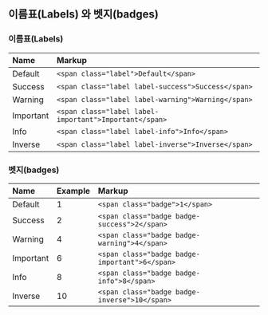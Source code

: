 <!--
{
	"id": 25,
	"title": "Labels, badges",
	"outline": "이름표와 뱃지",
	"tags": ["widget"],
	"order": [4, 2, 5],
	"thumbnail": "4.2.05.label_and_badge.png"
}
-->

## 이름표(Labels) 와 벳지(badges)

### 이름표(Labels)

<table class="table table-bordered"><thead>
<tr>
<th class="fixed_table" align="left">Name</th>
<th align="left">Markup</th>
</tr>
</thead><tbody>
<tr>
<td class="fixed_table" align="left"><span class="label">Default</span></td>
<td align="left"><code>&lt;span class="label"&gt;Default&lt;/span&gt;</code></td>
</tr>
<tr>
<td class="fixed_table" align="left"><span class="label label-success">Success</span></td>
<td align="left"><code>&lt;span class="label label-success"&gt;Success&lt;/span&gt;</code></td>
</tr>
<tr>
<td class="fixed_table" align="left"><span class="label label-warning">Warning</span></td>
<td align="left"><code>&lt;span class="label label-warning"&gt;Warning&lt;/span&gt;</code></td>
</tr>
<tr>
<td class="fixed_table" align="left"><span class="label label-important">Important</span></td>
<td align="left"><code>&lt;span class="label label-important"&gt;Important&lt;/span&gt;</code></td>
</tr>
<tr>
<td class="fixed_table" align="left"><span class="label label-info">Info</span></td>
<td align="left"><code>&lt;span class="label label-info"&gt;Info&lt;/span&gt;</code></td>
</tr>
<tr>
<td class="fixed_table" align="left"><span class="label label-inverse">Inverse</span></td>
<td align="left"><code>&lt;span class="label label-inverse"&gt;Inverse&lt;/span&gt;</code></td>
</tr>
</tbody></table>

### 벳지(badges)

<table class="table table-bordered"><thead>
<tr>
<th class="fixed_table" align="left">Name</th>
<th class="fixed_table" align="left">Example</th>
<th align="left">Markup</th>
</tr>
</thead><tbody>
<tr>
<td class="fixed_table" align="left">Default</td>
<td class="fixed_table" align="left"><span class="badge">1</span></td>
<td align="left"><code>&lt;span class="badge"&gt;1&lt;/span&gt;</code></td>
</tr>
<tr>
<td class="fixed_table" align="left">Success</td>
<td class="fixed_table" align="left"><span class="badge badge-success">2</span></td>
<td align="left"><code>&lt;span class="badge badge-success"&gt;2&lt;/span&gt;</code></td>
</tr>
<tr>
<td class="fixed_table" align="left">Warning</td>
<td class="fixed_table" align="left"><span class="badge badge-warning">4</span></td>
<td align="left"><code>&lt;span class="badge badge-warning"&gt;4&lt;/span&gt;</code></td>
</tr>
<tr>
<td class="fixed_table" align="left">Important</td>
<td class="fixed_table" align="left"><span class="badge badge-important">6</span></td>
<td align="left"><code>&lt;span class="badge badge-important"&gt;6&lt;/span&gt;</code></td>
</tr>
<tr>
<td class="fixed_table" align="left">Info</td>
<td class="fixed_table" align="left"><span class="badge badge-info">8</span></td>
<td align="left"><code>&lt;span class="badge badge-info"&gt;8&lt;/span&gt;</code></td>
</tr>
<tr>
<td class="fixed_table" align="left">Inverse</td>
<td class="fixed_table" align="left"><span class="badge badge-inverse">10</span></td>
<td align="left"><code>&lt;span class="badge badge-inverse"&gt;10&lt;/span&gt;</code></td>
</tr>
</tbody></table>
